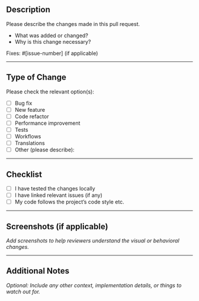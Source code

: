 ## Description

Please describe the changes made in this pull request.

- What was added or changed?
- Why is this change necessary?

Fixes: #[issue-number] (if applicable)

---

## Type of Change

Please check the relevant option(s):

- [ ] Bug fix
- [ ] New feature
- [ ] Code refactor
- [ ] Performance improvement
- [ ] Tests
- [ ] Workflows
- [ ] Translations
- [ ] Other (please describe):

---

## Checklist

- [ ] I have tested the changes locally
- [ ] I have linked relevant issues (if any)
- [ ] My code follows the project’s code style etc.

---

## Screenshots (if applicable)

_Add screenshots to help reviewers understand the visual or behavioral changes._

---

## Additional Notes

_Optional: Include any other context, implementation details, or things to watch out for._